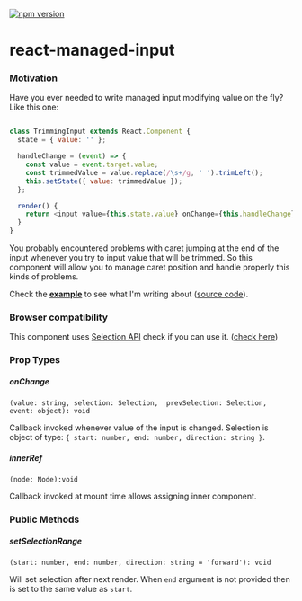 [![npm version](https://badge.fury.io/js/react-managed-input.svg)](https://badge.fury.io/js/react-managed-input)

# react-managed-input

### Motivation

Have you ever needed to write managed input modifying value on the fly? Like this one:
```js

class TrimmingInput extends React.Component {
  state = { value: '' };

  handleChange = (event) => {
    const value = event.target.value;
    const trimmedValue = value.replace(/\s+/g, ' ').trimLeft();
    this.setState({ value: trimmedValue });
  };

  render() {
    return <input value={this.state.value} onChange={this.handleChange} />
  }
}
```

You probably encountered problems with caret jumping at the end of the input
whenever you try to input value that will be trimmed. So this component will
allow you to manage caret position and handle properly this kinds of problems.

Check the [**example**](https://monar.github.io/react-managed-input/index.html)
to see what I'm writing about ([source code](https://github.com/Monar/react-managed-input/blob/master/example/index.js)).


### Browser compatibility

This component uses [Selection API](https://developer.mozilla.org/en-US/docs/Web/API/Selection_API)
check if you can use it. ([check here](http://caniuse.com/#feat=selection-api))

### Prop Types

##### onChange
`(value: string, selection: Selection,  prevSelection: Selection, event: object): void`

Callback invoked whenever value of the input is changed.
Selection is object of type: `{ start: number, end: number, direction: string }`.

##### innerRef
`(node: Node):void`

Callback invoked at mount time allows assigning inner component.

### Public Methods

##### setSelectionRange 

`(start: number, end: number, direction: string = 'forward'): void`

Will set selection after next render. When `end` argument is not provided then
is set to the same value as `start`.
